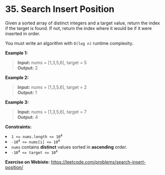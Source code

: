 # 35. Search Insert Position

Given a sorted array of distinct integers and a target value, return the index if the target is found. If not, return the index where it would be if it were inserted in order.

You must write an algorithm with `O(log n)` runtime complexity.

 

**Example 1:**

> **Input:** nums = [1,3,5,6], target = 5  
**Output:** 2

**Example 2:**

> **Input:** nums = [1,3,5,6], target = 2  
**Output:** 1

**Example 3:**

> **Input:** nums = [1,3,5,6], target = 7  
**Output:** 4
 

**Constraints:**

<li><code>1 &lt;= nums.length &lt;= 10<sup>4</sup></code></li>
<li><code>-10<sup>4</sup> &lt;= nums[i] &lt;= 10<sup>4</sup></code></li>
<li><code>nums</code> contains <strong>distinct</strong> values sorted in <strong>ascending</strong> order.</li>
<li><code>-10<sup>4</sup> &lt;= target &lt;= 10<sup>4</sup></code></li>

**Exercise on Webiste:** https://leetcode.com/problems/search-insert-position/